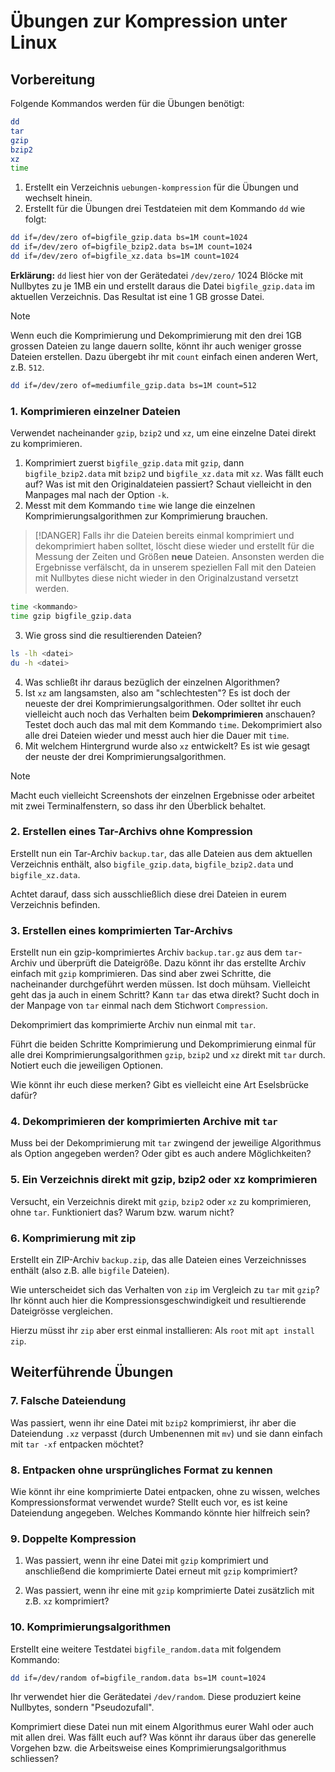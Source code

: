# Übungen zur Kompression unter Linux

## Vorbereitung

Folgende Kommandos werden für die Übungen benötigt:
```bash
dd
tar
gzip
bzip2
xz
time
```
1. Erstellt ein Verzeichnis `uebungen-kompression` für die Übungen und wechselt hinein.
2. Erstellt für die Übungen drei Testdateien mit dem Kommando `dd` wie folgt:
```bash
dd if=/dev/zero of=bigfile_gzip.data bs=1M count=1024
dd if=/dev/zero of=bigfile_bzip2.data bs=1M count=1024
dd if=/dev/zero of=bigfile_xz.data bs=1M count=1024
```
**Erklärung:** `dd` liest hier von der Gerätedatei `/dev/zero/` 1024 Blöcke mit Nullbytes zu je 1MB ein und erstellt daraus die Datei `bigfile_gzip.data` im aktuellen Verzeichnis. Das Resultat ist eine 1 GB grosse Datei.

>[!NOTE]
> Wenn euch die Komprimierung und Dekomprimierung mit den drei 1GB grossen Dateien zu lange dauern sollte, könnt ihr auch weniger grosse Dateien erstellen. Dazu übergebt ihr mit `count` einfach einen anderen Wert, z.B. `512`.
```bash
dd if=/dev/zero of=mediumfile_gzip.data bs=1M count=512
```
### 1. Komprimieren einzelner Dateien
Verwendet nacheinander `gzip`, `bzip2` und `xz`, um eine einzelne Datei direkt zu komprimieren. 

1. Komprimiert zuerst `bigfile_gzip.data` mit `gzip`, dann `bigfile_bzip2.data` mit `bzip2` und `bigfile_xz.data` mit `xz`. Was fällt euch auf? Was ist mit den Originaldateien passiert? Schaut vielleicht in den Manpages mal nach der Option `-k`.
2. Messt mit dem Kommando `time` wie lange die einzelnen Komprimierungsalgorithmen zur Komprimierung brauchen. 

>[!DANGER]
> Falls ihr die Dateien bereits einmal komprimiert und dekomprimiert haben solltet, löscht diese wieder und erstellt für die Messung der Zeiten und Größen **neue** Dateien. Ansonsten werden die Ergebnisse verfälscht, da in unserem speziellen Fall mit den Dateien mit Nullbytes diese nicht wieder in den Originalzustand versetzt werden.
```bash
time <kommando>
time gzip bigfile_gzip.data
```
3. Wie gross sind die resultierenden Dateien? 
```bash
ls -lh <datei>
du -h <datei>
```
4. Was schließt ihr daraus bezüglich der einzelnen Algorithmen?
5. Ist `xz` am langsamsten, also am "schlechtesten"? Es ist doch der neueste der drei Komprimierungsalgorithmen. Oder solltet ihr euch vielleicht auch noch das Verhalten beim **Dekomprimieren** anschauen? Testet doch auch das mal mit dem Kommando `time`. Dekomprimiert also alle drei Dateien wieder und messt auch hier die Dauer mit `time`.
6. Mit welchem Hintergrund wurde also `xz` entwickelt? Es ist wie gesagt der neuste der drei Komprimierungsalgorithmen.

>[!NOTE]
> Macht euch vielleicht Screenshots der einzelnen Ergebnisse oder arbeitet mit zwei Terminalfenstern, so dass ihr den Überblick behaltet.

### 2. Erstellen eines Tar-Archivs ohne Kompression
Erstellt nun ein Tar-Archiv `backup.tar`, das alle Dateien aus dem aktuellen Verzeichnis enthält, also `bigfile_gzip.data`, `bigfile_bzip2.data` und `bigfile_xz.data`.

Achtet darauf, dass sich ausschließlich diese drei Dateien in eurem Verzeichnis befinden.

### 3. Erstellen eines komprimierten Tar-Archivs
Erstellt nun ein gzip-komprimiertes Archiv `backup.tar.gz` aus dem `tar`-Archiv und überprüft die Dateigröße. Dazu könnt ihr das erstellte Archiv einfach mit `gzip` komprimieren. Das sind aber zwei Schritte, die nacheinander durchgeführt werden müssen. Ist doch mühsam. Vielleicht geht das ja auch in einem Schritt? Kann `tar` das etwa direkt? Sucht doch in der Manpage von `tar` einmal nach dem Stichwort `Compression`.

Dekomprimiert das komprimierte Archiv nun einmal mit `tar`.

Führt die beiden Schritte Komprimierung und Dekomprimierung einmal für alle drei Komprimierungsalgorithmen `gzip`, `bzip2` und `xz` direkt mit `tar` durch. Notiert euch die jeweiligen Optionen. 

Wie könnt ihr euch diese merken? Gibt es vielleicht eine Art Eselsbrücke dafür?

### 4. Dekomprimieren der komprimierten Archive mit `tar`
Muss bei der Dekomprimierung mit `tar` zwingend der jeweilige Algorithmus als Option angegeben werden? Oder gibt es auch andere Möglichkeiten?

### 5. Ein Verzeichnis direkt mit gzip, bzip2 oder xz komprimieren
Versucht, ein Verzeichnis direkt mit `gzip`, `bzip2` oder `xz` zu komprimieren, ohne `tar`. Funktioniert das? Warum bzw. warum nicht?

### 6. Komprimierung mit zip
Erstellt ein ZIP-Archiv `backup.zip`, das alle Dateien eines Verzeichnisses enthält (also z.B. alle `bigfile` Dateien). 

Wie unterscheidet sich das Verhalten von `zip` im Vergleich zu `tar` mit `gzip`? Ihr könnt auch hier die Kompressionsgeschwindigkeit und resultierende Dateigrösse vergleichen.

Hierzu müsst ihr `zip` aber erst einmal installieren: Als `root` mit `apt install zip`.

## Weiterführende Übungen

### 7. Falsche Dateiendung
Was passiert, wenn ihr eine Datei mit `bzip2` komprimierst, ihr aber die Dateiendung `.xz` verpasst (durch Umbenennen mit `mv`) und sie dann einfach mit `tar -xf` entpacken möchtet?

### 8. Entpacken ohne ursprüngliches Format zu kennen
Wie könnt ihr eine komprimierte Datei entpacken, ohne zu wissen, welches Kompressionsformat verwendet wurde? Stellt euch vor, es ist keine Dateiendung angegeben. Welches Kommando könnte hier hilfreich sein?

### 9. Doppelte Kompression
1. Was passiert, wenn ihr eine Datei mit `gzip` komprimiert und anschließend die komprimierte Datei erneut mit `gzip` komprimiert?

2. Was passiert, wenn ihr eine mit `gzip` komprimierte Datei zusätzlich mit z.B. `xz` komprimiert?

### 10. Komprimierungsalgorithmen 
Erstellt eine weitere Testdatei `bigfile_random.data` mit folgendem Kommando:
```bash
dd if=/dev/random of=bigfile_random.data bs=1M count=1024
```
Ihr verwendet hier die Gerätedatei `/dev/random`. Diese produziert keine Nullbytes, sondern "Pseudozufall".

Komprimiert diese Datei nun mit einem Algorithmus eurer Wahl oder auch mit allen drei. Was fällt euch auf? Was könnt ihr daraus über das generelle Vorgehen bzw. die Arbeitsweise eines Komprimierungsalgorithmus schliessen?
